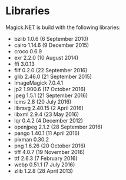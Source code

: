 # Libraries
Magick.NET is build with the following libraries:

- bzlib 1.0.6 (6 September 2010)
- cairo 1.14.6 (9 December 2015)
- croco 0.6.9
- exr 2.2.0 (10 August 2014)
- ffi 3.0.13
- flif 0.2.0 (22 September 2016)
- glib 2.46.0 (21 September 2015)
- ImageMagick 7.0.4.1
- jp2 1.900.6 (17 October 2016)
- jpeg 1.5.1 (21 September 2016)
- lcms 2.8 (20 July 2016)
- librsvg 2.40.15 (2 April 2016)
- libxml 2.9.4 (23 May 2016)
- lqr 0.4.2 (4 December 2012)
- openjpeg 2.1.2 (28 September 2016)
- pango 1.40.1 (11 April 2016)
- pixman 0.30.2
- png 1.6.26 (20 October 2016)
- tiff 4.0.7 (19 November 2016)
- ttf 2.6.3 (7 February 2016)
- webp 0.51.1 (7 July 2016)
- zlib 1.2.8 (28 April 2013)
